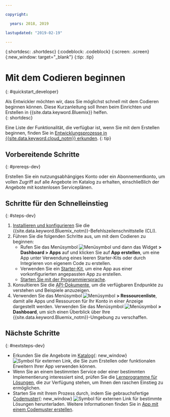```yaml
---

copyright:

  years: 2018, 2019

lastupdated: "2019-02-19"

---
```


{:shortdesc: .shortdesc}
{:codeblock: .codeblock}
{:screen: .screen}
{:new_window: target="_blank"}
{:tip: .tip}

# Mit dem Codieren beginnen 
{: #quickstart_developer}

Als Entwickler möchten wir, dass Sie möglichst schnell mit dem Codieren beginnen können. Diese Kurzanleitung soll Ihnen beim Einrichten und Erstellen in {{site.data.keyword.Bluemix}} helfen.  
{: shortdesc}

Eine Liste der Funktionalität, die verfügbar ist, wenn Sie mit dem Erstellen beginnen, finden Sie in [Entwicklungsprozesse in {{site.data.keyword.cloud_notm}} erkunden](/docs/overview?topic=overview-dev-journey).
{: tip}

## Vorbereitende Schritte
{: #prereqs-dev}

Erstellen Sie ein nutzungsabhängiges Konto oder ein Abonnementkonto, um vollen Zugriff auf alle Angebote im Katalog zu erhalten, einschließlich der Angebote mit kostenlosen Serviceplänen. 

## Schritte für den Schnelleinstieg
{: #steps-dev}
 
1. [Installieren und konfigurieren](/docs/home/tools) Sie die {{site.data.keyword.Bluemix_notm}}-Befehlszeilenschnittstelle (CLI). 
2. Führen Sie die folgenden Schritte aus, um mit dem Codieren zu beginnen:
    * Rufen Sie das Menüsymbol ![Menüsymbol](../icons/icon_hamburger.svg) und dann das Widget **> Dashboard > Apps** auf und klicken Sie auf **App erstellen**, um eine App unter Verwendung eines leeren Starter-Kits oder durch Integrieren von eigenem Code zu erstellen.
    * Verwenden Sie ein [Starter-Kit](/docs/apps/tutorials?topic=creating-apps-tutorial-starterkit), um eine App aus einer vorkonfigurierten angepassten App zu erstellen. 
    * [Starten Sie mit der Programmiersprache](/docs/home/build). 
3. Konsultieren Sie die [API-Dokumente](https://{DomainName}/apidocs), um die verfügbaren Endpunkte zu verstehen und Beispiele anzuzeigen.
4. Verwenden Sie das Menüsymbol ![Menüsymbol](../icons/icon_hamburger.svg) **> Ressourcenliste**, damit alle Apps und Ressourcen für Ihr Konto in einer Anzeige dargestellt werden. Verwenden Sie das Menüsymbol ![Menüsymbol](../icons/icon_hamburger.svg) **> Dashboard**, um sich einen Überblick über Ihre {{site.data.keyword.Bluemix_notm}}-Umgebung zu verschaffen.

## Nächste Schritte
{: #nextsteps-dev}

* Erkunden Sie die Angebote im [Katalog](https://{DomainName}/catalog){: new_window} ![Symbol für externen Link](../icons/launch-glyph.svg), die Sie zum Erstellen oder funktionalen Erweitern Ihrer App verwenden können.
* Wenn Sie an einem bestimmten Service oder einer bestimmten Implementierung interessiert sind, prüfen Sie die [Lernprogramme für Lösungen](/docs/tutorials?topic=solution-tutorials-tutorials), die zur Verfügung stehen, um Ihnen den raschen Einstieg zu ermöglichen.
* Starten Sie mit Ihrem Prozess durch, indem Sie gebrauchsfertige [Codemuster](https://developer.ibm.com/patterns/){: new_window} ![Symbol für externen Link](../icons/launch-glyph.svg "Symbol für externen Link") für bestimmte Lösungen herunterladen. Weitere Informationen finden Sie in [App mit einem Codemuster erstellen](/docs/apps/tutorials?topic=creating-apps-tutorial-codepattern).




